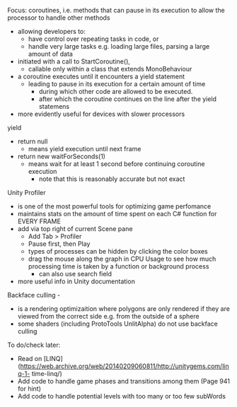 Focus: coroutines, i.e. methods that can pause in its execution to allow the processor to handle other methods
- allowing developers to:
  - have control over repeating tasks in code, or
  - handle very large tasks e.g. loading large files, parsing a large amount of data
- initiated with a call to StartCoroutine(),
  - callable only within a class that extends MonoBehaviour
- a coroutine executes until it encounters a yield statement
  - leading to pause in its execution for a certain amount of time
    - during which other code are allowed to be executed.
    - after which the coroutine continues on the line after the yield statemens
- more evidently useful for devices with slower processors

yield
- return null
  - means yield execution until next frame
- return new waitForSeconds(1) 
  - means wait for at least 1 second before continuing coroutine execution
    - note that this is reasonably accurate but not exact

Unity Profiler
- is one of the most powerful tools for optimizing game perfomance
- maintains stats on the amount of time spent on each C# function for EVERY FRAME
- add via top right of current Scene pane
  - Add Tab > Profiler
  - Pause first, then Play
  - types of processes can be hidden by clicking the color boxes
  - drag the mouse along the graph in CPU Usage to see how much processing time is taken by a function or background process
    - can also use search field
- more useful info in Unity documentation

Backface culling -
- is a rendering optimizaition where polygons are only rendered if they are viewed from the correct side e.g. from the outside of a sphere
- some shaders (including ProtoTools UnlitAlpha) do not use backface culling

To do/check later:
- Read on [LINQ](https://web.archive.org/web/20140209060811/http://unitygems.com/linq-1-
time-linq/)
- Add code to handle game phases and transitions among them (Page 941 for hint)
- Add code to handle potential levels with too many or too few subWords
